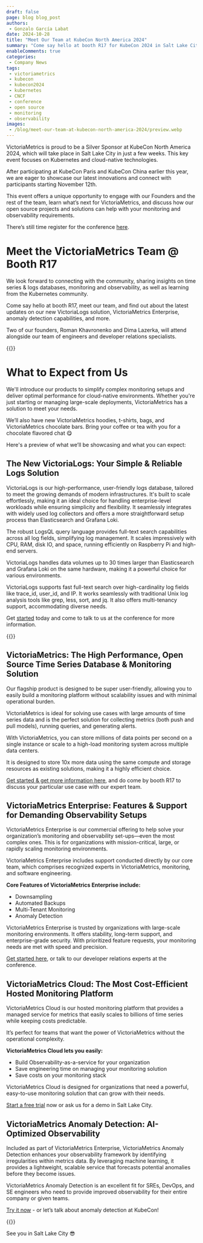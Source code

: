 ```yaml
---
draft: false
page: blog blog_post
authors:
 - Gonzalo García Labat
date: 2024-10-28
title: "Meet Our Team at KubeCon North America 2024"
summary: "Come say hello at booth R17 for KubeCon 2024 in Salt Lake City, meet our team, and find out about the latest updates on our new VictoriaLogs solution, VictoriaMetrics Enterprise, anomaly detection capabilities, and more"
enableComments: true
categories:
 - Company News
tags:
 - victoriametrics
 - kubecon
 - kubecon2024
 - kubernetes
 - CNCF
 - conference
 - open source
 - monitoring
 - observability
images:
 - /blog/meet-our-team-at-kubecon-north-america-2024/preview.webp
---
```


VictoriaMetrics is proud to be a Silver Sponsor at KubeCon North America 2024, which will take place in Salt Lake City in just a few weeks. This key event focuses on Kubernetes and cloud-native technologies.

After participating at KubeCon Paris and KubeCon China earlier this year, we are eager to showcase our latest innovations and connect with participants starting November 12th.

This event offers a unique opportunity to engage with our Founders and the rest of the team, learn what’s next for VictoriaMetrics, and discuss how our open source projects and solutions can help with your monitoring and observability requirements.

There’s still time register for the conference [here](https://events.linuxfoundation.org/kubecon-cloudnativecon-north-america/).

# Meet the VictoriaMetrics Team @ Booth R17

We look forward to connecting with the community, sharing insights on time series & logs databases, monitoring and observability, as well as learning from the Kubernetes community.

Come say hello at booth R17, meet our team, and find out about the latest updates on our new VictoriaLogs solution, VictoriaMetrics Enterprise, anomaly detection capabilities, and more.

Two of our founders, Roman Khavronenko and Dima Lazerka, will attend alongside our team of engineers and developer relations specialists.

{{<image href="/blog/meet-our-team-at-kubecon-north-america-2024/meet-team-booth-R17.webp">}}

# What to Expect from Us

We'll introduce our products to simplify complex monitoring setups and deliver optimal performance for cloud-native environments. Whether you're just starting or managing large-scale deployments, VictoriaMetrics has a solution to meet your needs.

We’ll also have new VictoriaMetrics hoodies, t-shirts, bags, and VictoriaMetrics chocolate bars. Bring your coffee or tea with you for a chocolate flavored chat 😋

Here's a preview of what we’ll be showcasing and what you can expect:

## The New VictoriaLogs: Your Simple & Reliable Logs Solution

VictoriaLogs is our high-performance, user-friendly logs database, tailored to meet the growing demands of modern infrastructures. It's built to scale effortlessly, making it an ideal choice for handling enterprise-level workloads while ensuring simplicity and flexibility. It seamlessly integrates with widely used log collectors and offers a more straightforward setup process than Elasticsearch and Grafana Loki.

The robust LogsQL query language provides full-text search capabilities across all log fields, simplifying log management. It scales impressively with CPU, RAM, disk IO, and space, running efficiently on Raspberry Pi and high-end servers.

VictoriaLogs handles data volumes up to 30 times larger than Elasticsearch and Grafana Loki on the same hardware, making it a powerful choice for various environments.

VictoriaLogs supports fast full-text search over high-cardinality log fields like trace_id, user_id, and IP. It works seamlessly with traditional Unix log analysis tools like grep, less, sort, and jq. It also offers multi-tenancy support, accommodating diverse needs.

Get [started](https://victoriametrics.com/products/victorialogs/) today and come to talk to us at the conference for more information.

{{<image href="/blog/meet-our-team-at-kubecon-north-america-2024/simple-reliable-logs-solution.webp">}}

## VictoriaMetrics: The High Performance, Open Source Time Series Database & Monitoring Solution

Our flagship product is designed to be super user-friendly, allowing you to easily build a monitoring platform without scalability issues and with minimal operational burden.

VictoriaMetrics is ideal for solving use cases with large amounts of time series data and is the perfect solution for collecting metrics (both push and pull models), running queries, and generating alerts.

With VictoriaMetrics, you can store millions of data points per second on a single instance or scale to a high-load monitoring system across multiple data centers.

It is designed to store 10x more data using the same compute and storage resources as existing solutions, making it a highly efficient choice.

[Get started & get more information here](https://victoriametrics.com/products/open-source/), and do come by booth R17 to discuss your particular use case with our expert team.

## VictoriaMetrics Enterprise: Features & Support for Demanding Observability Setups

VictoriaMetrics Enterprise is our commercial offering to help solve your organization’s monitoring and observability set-ups—even the most complex ones. This is for organizations with mission-critical, large, or rapidly scaling monitoring environments.

VictoriaMetrics Enterprise includes support conducted directly by our core team, which comprises recognized experts in VictoriaMetrics, monitoring, and software engineering.

**Core Features of VictoriaMetrics Enterprise include:**
* Downsampling
* Automated Backups
* Multi-Tenant Monitoring
* Anomaly Detection

VictoriaMetrics Enterprise is trusted by organizations with large-scale monitoring environments. It offers stability, long-term support, and enterprise-grade security. With prioritized feature requests, your monitoring needs are met with speed and precision.

[Get started here](https://victoriametrics.com/products/enterprise/), or talk to our developer relations experts at the conference. 

## VictoriaMetrics Cloud: The Most Cost-Efficient Hosted Monitoring Platform

VictoriaMetrics Cloud is our hosted monitoring platform that provides a managed service for metrics that easily scales to billions of time series while keeping costs predictable.

It’s perfect for teams that want the power of VictoriaMetrics without the operational complexity. 

**VictoriaMetrics Cloud lets you easily:**
* Build Observability-as-a-service for your organization
* Save engineering time on managing your monitoring solution
* Save costs on your monitoring stack

VictoriaMetrics Cloud is designed for organizations that need a powerful, easy-to-use monitoring solution that can grow with their needs.

[Start a free trial](https://victoriametrics.com/products/cloud/) now or ask us for a demo in Salt Lake City.

## VictoriaMetrics Anomaly Detection: AI-Optimized Observability

Included as part of VictoriaMetrics Enterprise, VictoriaMetrics Anomaly Detection enhances your observability framework by identifying irregularities within metrics data. By leveraging machine learning, it provides a lightweight, scalable service that forecasts potential anomalies before they become issues.

VictoriaMetrics Anomaly Detection is an excellent fit for SREs, DevOps, and SE engineers who need to provide improved observability for their entire company or given teams.

[Try it now](https://victoriametrics.com/products/enterprise/anomaly-detection/) - or let’s talk about anomaly detection at KubeCon!

{{<image href="/blog/meet-our-team-at-kubecon-north-america-2024/anomaly-detection.webp">}}

See you in Salt Lake City 😎
